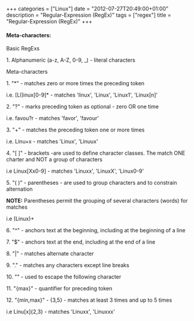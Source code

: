 +++
categories = ["Linux"]
date = "2012-07-27T20:49:00+01:00"
description = "Regular-Expression (RegEx)"
tags = ["regex"]
title = "Regular-Expression (RegEx)"
+++

#### Meta-characters:

Basic RegExs

1\. Alphanumeric (a-z, A-Z, 0-9, _) - literal characters

Meta-characters

1\. "*" - matches zero or more times the preceding token

i.e. [Ll]inux[0-9]* - matches 'linux', 'Linux', 'Linux1', 'Linux[n]'

2\. "?" - marks preceding token as optional - zero OR one time

i.e. favou?r - matches 'favor', 'favour'

3\. "+" - matches the preceding token one or more times

i.e. Linu+x - matches 'Linux', 'Linuux'

4\. "[ ]" - brackets -are used to define character classes. The match ONE charter and NOT a group of characters

i.e Linux[Xx0-9] - matches 'Linuxx', 'LinuxX', 'Linux0-9'

5\. "( )" - parentheses - are used to group characters and to constrain alternation

**NOTE:** Parentheses permit the grouping of several characters (words) for matches

i.e (Linux)+

6\. "^" - anchors text at the beginning, including at the beginning of a line

7\.  "$" - anchors text at the end, including at the end of a line

8\. "|" - matches alternate character

9\. "." - matches any characters except line breaks

10\. "\" - used to escape the following character

11\. "{max}" - quantifier for preceding token

12\. "{min,max}" - {3,5} - matches at least 3 times and up to 5 times

i.e Linu[x]{2,3} - matches 'Linuxx', 'Linuxxx'
